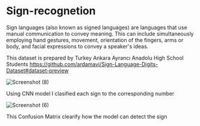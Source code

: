 # Sign-recognetion
Sign languages (also known as signed languages) are languages that use manual communication to convey meaning. This can include simultaneously employing hand gestures, movement, orientation of the fingers, arms or body, and facial expressions to convey a speaker's ideas.

This dataset is prepared by Turkey Ankara Ayrancı Anadolu High School Students
https://github.com/ardamavi/Sign-Language-Digits-Dataset#dataset-preview


![Screenshot (8)](https://user-images.githubusercontent.com/72300348/208080108-5dc5366c-8450-43c9-878a-8cf70522d77b.png)

Using CNN model I clasified each sign to the corresponding number

![Screenshot (6)](https://user-images.githubusercontent.com/72300348/208082743-326cdd92-461c-4d27-af72-ca919b2ef956.png)


This Confusion Matrix clearify how the model can detect the sign

